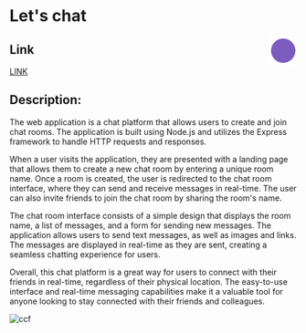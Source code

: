 # Let's chat 
<img alt="ccf" align="right" src="./public/img/favicon.png" width="50">

## Link

<a a href="https://node-project-deploy.herokuapp.com/"> LINK </a>


## Description:

The web application is a chat platform that allows users to create and join chat rooms. The application is built using Node.js and utilizes the Express framework to handle HTTP requests and responses.

When a user visits the application, they are presented with a landing page that allows them to create a new chat room by entering a unique room name. Once a room is created, the user is redirected to the chat room interface, where they can send and receive messages in real-time. The user can also invite friends to join the chat room by sharing the room's name.

The chat room interface consists of a simple design that displays the room name, a list of messages, and a form for sending new messages. The application allows users to send text messages, as well as images and links. The messages are displayed in real-time as they are sent, creating a seamless chatting experience for users.

Overall, this chat platform is a great way for users to connect with their friends in real-time, regardless of their physical location. The easy-to-use interface and real-time messaging capabilities make it a valuable tool for anyone looking to stay connected with their friends and colleagues.

<img alt="ccf" align="left" src="https://user-images.githubusercontent.com/74015697/236039233-af9c3ee1-d0ef-49eb-89f4-9fe67066ce4a.png" width="400" />
